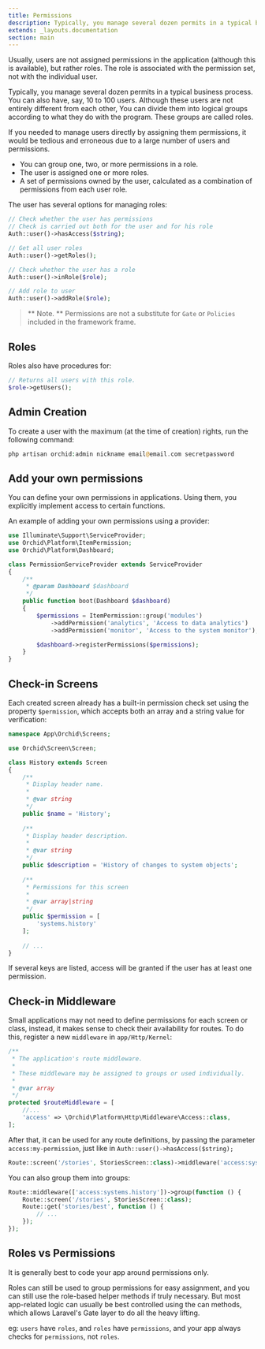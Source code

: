 ```yaml
---
title: Permissions
description: Typically, you manage several dozen permits in a typical business process.
extends: _layouts.documentation
section: main
---
```


Usually, users are not assigned permissions in the application (although this is available), but rather roles. The role is associated with the permission set, not with the individual user.

Typically, you manage several dozen permits in a typical business process.
You can also have, say, 10 to 100 users.
Although these users are not entirely different from each other,
You can divide them into logical groups according to what they do with the program.
These groups are called roles.

If you needed to manage users directly by assigning them permissions,
it would be tedious and erroneous
due to a large number of users and permissions.


- You can group one, two, or more permissions in a role.
- The user is assigned one or more roles.
- A set of permissions owned by the user,
 calculated as a combination of permissions from each user role.


The user has several options for managing roles:

```php
// Check whether the user has permissions
// Check is carried out both for the user and for his role
Auth::user()->hasAccess($string);

// Get all user roles
Auth::user()->getRoles();

// Check whether the user has a role
Auth::user()->inRole($role);

// Add role to user
Auth::user()->addRole($role);
```

> ** Note. ** Permissions are not a substitute for `Gate` or `Policies` included in the framework frame.

## Roles

Roles also have procedures for:

```php
// Returns all users with this role.
$role->getUsers();
```


## Admin Creation

To create a user with the maximum (at the time of creation) rights, run the following command:

```php
php artisan orchid:admin nickname email@email.com secretpassword
```


## Add your own permissions


You can define your own permissions in applications.
 Using them, you explicitly implement access to certain functions.

An example of adding your own permissions using a provider:

```php
use Illuminate\Support\ServiceProvider;
use Orchid\Platform\ItemPermission;
use Orchid\Platform\Dashboard;

class PermissionServiceProvider extends ServiceProvider
{
    /**
     * @param Dashboard $dashboard
     */
    public function boot(Dashboard $dashboard)
    {
        $permissions = ItemPermission::group('modules')
            ->addPermission('analytics', 'Access to data analytics')
            ->addPermission('monitor', 'Access to the system monitor');

        $dashboard->registerPermissions($permissions);
    }
}
```


## Check-in Screens

Each created screen already has a built-in permission check set using the property
`$permission`, which accepts both an array and a string value for verification:

```php
namespace App\Orchid\Screens;

use Orchid\Screen\Screen;

class History extends Screen
{
    /**
     * Display header name.
     *
     * @var string
     */
    public $name = 'History';
    
    /**
     * Display header description.
     *
     * @var string
     */
    public $description = 'History of changes to system objects';
    
    /**
     * Permissions for this screen
     *
     * @var array|string
     */
    public $permission = [
        'systems.history'
    ];
    
    // ...
}
```

If several keys are listed, access will be granted if the user has at least one permission.


## Check-in Middleware

Small applications may not need to define permissions for each screen or class,
instead, it makes sense to check their availability for routes.
To do this, register a new `middleware` in `app/Http/Kernel`:

```php
/**
 * The application's route middleware.
 *
 * These middleware may be assigned to groups or used individually.
 *
 * @var array
 */
protected $routeMiddleware = [
    //...
    'access' => \Orchid\Platform\Http\Middleware\Access::class,
];
```

After that, it can be used for any route definitions, by passing the parameter `access:my-permission`, just like in `Auth::user()->hasAccess($string);`


```php
Route::screen('/stories', StoriesScreen::class)->middleware('access:systems.history');
```

You can also group them into groups:

```php
Route::middleware(['access:systems.history'])->group(function () {
    Route::screen('/stories', StoriesScreen::class);
    Route::get('stories/best', function () {
        // ...
    });
});
```

## Roles vs Permissions

It is generally best to code your app around permissions only.

Roles can still be used to group permissions for easy assignment, and you can still use the role-based helper methods if truly necessary. But most app-related logic can usually be best controlled using the can methods, which allows Laravel's Gate layer to do all the heavy lifting.

eg: `users` have `roles`, and `roles` have `permissions`, and your app always checks for `permissions`, not `roles`.
